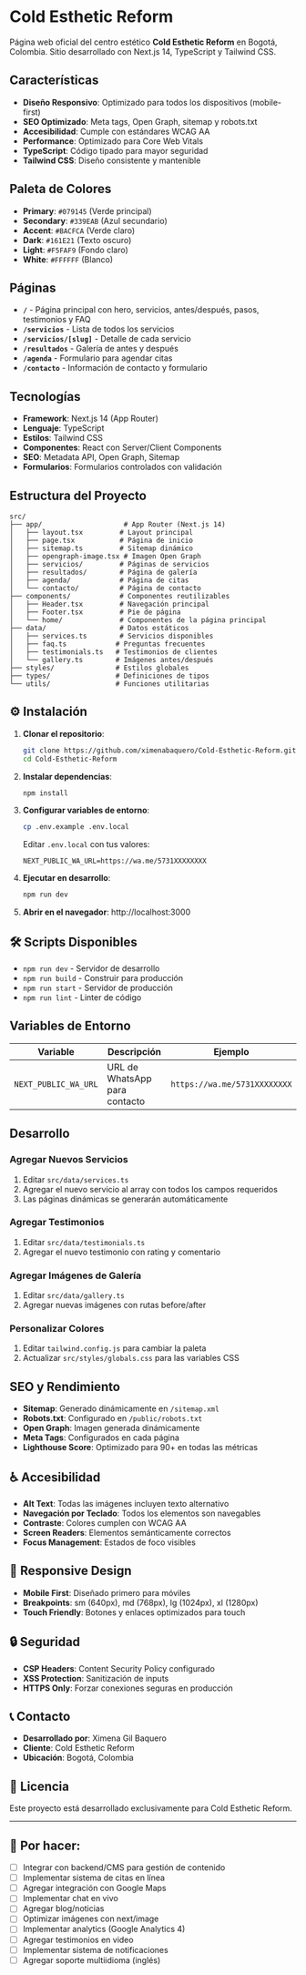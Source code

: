 # Cold Esthetic Reform

Página web oficial del centro estético **Cold Esthetic Reform** en Bogotá, Colombia. Sitio desarrollado con Next.js 14, TypeScript y Tailwind CSS.

##  Características

- **Diseño Responsivo**: Optimizado para todos los dispositivos (mobile-first)
- **SEO Optimizado**: Meta tags, Open Graph, sitemap y robots.txt
- **Accesibilidad**: Cumple con estándares WCAG AA
- **Performance**: Optimizado para Core Web Vitals
- **TypeScript**: Código tipado para mayor seguridad
- **Tailwind CSS**: Diseño consistente y mantenible

##  Paleta de Colores

- **Primary**: `#079145` (Verde principal)
- **Secondary**: `#339EAB` (Azul secundario)
- **Accent**: `#BACFCA` (Verde claro)
- **Dark**: `#161E21` (Texto oscuro)
- **Light**: `#F5FAF9` (Fondo claro)
- **White**: `#FFFFFF` (Blanco)

##  Páginas

- **`/`** - Página principal con hero, servicios, antes/después, pasos, testimonios y FAQ
- **`/servicios`** - Lista de todos los servicios
- **`/servicios/[slug]`** - Detalle de cada servicio
- **`/resultados`** - Galería de antes y después
- **`/agenda`** - Formulario para agendar citas
- **`/contacto`** - Información de contacto y formulario

##  Tecnologías

- **Framework**: Next.js 14 (App Router)
- **Lenguaje**: TypeScript
- **Estilos**: Tailwind CSS
- **Componentes**: React con Server/Client Components
- **SEO**: Metadata API, Open Graph, Sitemap
- **Formularios**: Formularios controlados con validación

##  Estructura del Proyecto

```
src/
├── app/                    # App Router (Next.js 14)
│   ├── layout.tsx         # Layout principal
│   ├── page.tsx           # Página de inicio
│   ├── sitemap.ts         # Sitemap dinámico
│   ├── opengraph-image.tsx # Imagen Open Graph
│   ├── servicios/         # Páginas de servicios
│   ├── resultados/        # Página de galería
│   ├── agenda/            # Página de citas
│   └── contacto/          # Página de contacto
├── components/            # Componentes reutilizables
│   ├── Header.tsx         # Navegación principal
│   ├── Footer.tsx         # Pie de página
│   └── home/              # Componentes de la página principal
├── data/                  # Datos estáticos
│   ├── services.ts        # Servicios disponibles
│   ├── faq.ts            # Preguntas frecuentes
│   ├── testimonials.ts   # Testimonios de clientes
│   └── gallery.ts        # Imágenes antes/después
├── styles/               # Estilos globales
├── types/                # Definiciones de tipos
└── utils/                # Funciones utilitarias
```

## ⚙️ Instalación

1. **Clonar el repositorio**:
   ```bash
   git clone https://github.com/ximenabaquero/Cold-Esthetic-Reform.git
   cd Cold-Esthetic-Reform
   ```

2. **Instalar dependencias**:
   ```bash
   npm install
   ```

3. **Configurar variables de entorno**:
   ```bash
   cp .env.example .env.local
   ```
   
   Editar `.env.local` con tus valores:
   ```
   NEXT_PUBLIC_WA_URL=https://wa.me/5731XXXXXXXX
   ```

4. **Ejecutar en desarrollo**:
   ```bash
   npm run dev
   ```

5. **Abrir en el navegador**: http://localhost:3000

## 🛠️ Scripts Disponibles

- `npm run dev` - Servidor de desarrollo
- `npm run build` - Construir para producción
- `npm run start` - Servidor de producción
- `npm run lint` - Linter de código

##  Variables de Entorno

| Variable | Descripción | Ejemplo |
|----------|-------------|---------|
| `NEXT_PUBLIC_WA_URL` | URL de WhatsApp para contacto | `https://wa.me/5731XXXXXXXX` |

##  Desarrollo

### Agregar Nuevos Servicios

1. Editar `src/data/services.ts`
2. Agregar el nuevo servicio al array con todos los campos requeridos
3. Las páginas dinámicas se generarán automáticamente

### Agregar Testimonios

1. Editar `src/data/testimonials.ts`
2. Agregar el nuevo testimonio con rating y comentario

### Agregar Imágenes de Galería

1. Editar `src/data/gallery.ts`
2. Agregar nuevas imágenes con rutas before/after

### Personalizar Colores

1. Editar `tailwind.config.js` para cambiar la paleta
2. Actualizar `src/styles/globals.css` para las variables CSS

## SEO y Rendimiento

- **Sitemap**: Generado dinámicamente en `/sitemap.xml`
- **Robots.txt**: Configurado en `/public/robots.txt`
- **Open Graph**: Imagen generada dinámicamente
- **Meta Tags**: Configurados en cada página
- **Lighthouse Score**: Optimizado para 90+ en todas las métricas

## ♿ Accesibilidad

- **Alt Text**: Todas las imágenes incluyen texto alternativo
- **Navegación por Teclado**: Todos los elementos son navegables
- **Contraste**: Colores cumplen con WCAG AA
- **Screen Readers**: Elementos semánticamente correctos
- **Focus Management**: Estados de foco visibles

## 📱 Responsive Design

- **Mobile First**: Diseñado primero para móviles
- **Breakpoints**: sm (640px), md (768px), lg (1024px), xl (1280px)
- **Touch Friendly**: Botones y enlaces optimizados para touch

## 🔒 Seguridad

- **CSP Headers**: Content Security Policy configurado
- **XSS Protection**: Sanitización de inputs
- **HTTPS Only**: Forzar conexiones seguras en producción

## 📞 Contacto

- **Desarrollado por**: Ximena Gil Baquero
- **Cliente**: Cold Esthetic Reform
- **Ubicación**: Bogotá, Colombia

## 📄 Licencia

Este proyecto está desarrollado exclusivamente para Cold Esthetic Reform.

---

## 🚧 Por hacer:

- [ ] Integrar con backend/CMS para gestión de contenido
- [ ] Implementar sistema de citas en línea
- [ ] Agregar integración con Google Maps
- [ ] Implementar chat en vivo
- [ ] Agregar blog/noticias
- [ ] Optimizar imágenes con next/image
- [ ] Implementar analytics (Google Analytics 4)
- [ ] Agregar testimonios en video
- [ ] Implementar sistema de notificaciones
- [ ] Agregar soporte multiidioma (inglés)
